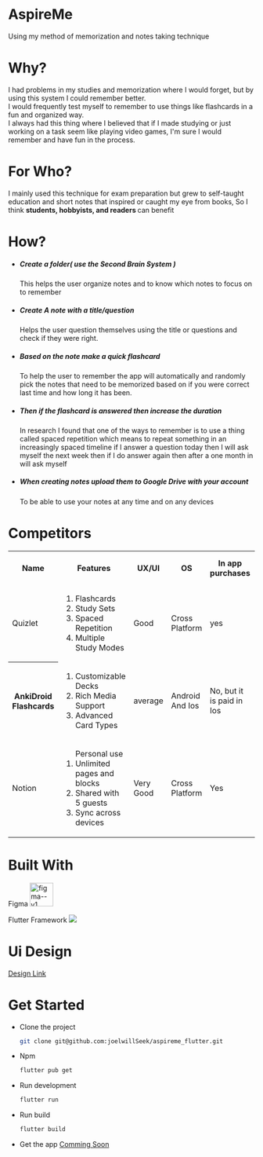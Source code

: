 <h1>AspireMe</h1>

<p> Using my method of memorization and notes taking technique </p>

<h1>Why?</h1>

<p> I had problems in my studies and memorization where I would forget, but by using this system I could remember better. <br>
I would frequently test myself to remember to use things like flashcards in a fun and organized way. <br>
I always had this thing where I believed that if I made studying or just working on a task seem like playing video games, I'm sure I would remember and have fun in the process.
</p>

<h1>For Who?</h1>

<p> I mainly used this technique for exam preparation but grew to self-taught education and short notes that inspired or caught my eye from books, So I think <strong> students, hobbyists, and readers </strong> can benefit </p>

<h1> How? </h1>
<ul>
  <li> 
    <h5>Create a folder( use the Second Brain System ) </h5> 
    <p>This helps the user organize notes and to know which notes to focus on to remember </p> 
  </li>
  
  <li> 
    <h5>Create A note with a title/question</h5> 
    <p>Helps the user question themselves using the title or questions and check if they were right.</p>
  </li>
  
  <li>
    <h5>Based on the note make a quick flashcard</h5> 
    <p> To help the user to remember the app will automatically and randomly pick the notes that need to be memorized based on if you were correct last time and how long it has been.</p> 
  </li>
  
  <li> <h5>  Then if the flashcard is answered then increase the duration </h5>
  <p> In research I found that one of the ways to remember is to use a thing called spaced repetition which means to repeat something in an increasingly spaced timeline if I answer a question today then I will ask myself the next week then if I do answer again then after a one month in will ask myself</p>
  </li>
  
  <li><h5>When creating notes upload them to Google Drive with your account</h5>
  <p>To be able to use your notes at any time and on any devices</p>
  </li>
  
</ul>

<h1>Competitors</h1>
<table>
  <tr>
    <th>Name</th>
    <th>Features</th>
    <th>UX/UI</th>
    <th>OS</th>
    <th>In app purchases</th>
    <th>Ads</th>
    <th>In App purchases price</th>
    <th>Reviews</th>
    <th>Downloads</th>
    <th>Links</th>
  </tr>

  <tr>
    <td>Quizlet</td>
    <td>
      <ol>
  <li>Flashcards</li>
<li>Study Sets</li>
<li>Spaced Repetition</li>
<li>Multiple Study Modes</li>

  </ol>
  </td>
<td>

  Good
</td>

<td>
  Cross Platform
</td>

<td>
yes
</td>

<td>
  Yes
</td>

<td>
  about $35
</td>

<td>
  4.6
</td>

<td>
  10M+
</td>

<td>
  <a href="https://play.google.com/store/apps/details?id=com.quizlet.quizletandroid&hl=en">Quizlet</a>
</td>
  
  </tr>

  <tr>
    <th>AnkiDroid Flashcards</th>
    <td>
<ol>
<li>Customizable Decks</li>
<li>Rich Media Support</li>
<li>Advanced Card Types</li>
</ol>
      
 </td>
    <td>
      average
    </td>
    <td>
    Android And Ios
    </td>

   <td>
    No, but it is paid in Ios
    </td>
    <td>
    No
    </td>
    <td>
      None
    </td>

   <td>
    4.8
    </td>

  <td>
    10M+
    </td>

   <td>
    <a href="https://play.google.com/store/apps/details?id=com.ichi2.anki&hl=en">Anki</a>
    </td>
    
  </tr>
  
  <tr>
    <td>Notion</td>
    <td>

<ol>Personal use
<li>Unlimited pages and blocks</li>
<li>Shared with 5 guests</li>
<li>Sync across devices</li>
</ol>
  </td>
    <td>Very Good</td>
    <td>Cross Platform</td>
    <td>Yes</td>
    <td>No</td>
    <td>
      about $15
    </td>
    <td>
      4.8
    </td>
    <td>
      10M+
    </td>
    <td>
      <a href="https://play.google.com/store/apps/details?id=notion.id&hl=en">Notion</a>
    </td>
  </tr>

</table>

<h1>Built With</h1>
<p>Figma <img width="48" height="48" src="https://img.icons8.com/color/48/figma--v1.png" alt="figma--v1"/></p>
<p>Flutter Framework <img src="https://img.icons8.com/color/48/flutter.png"/></p>

<h1>Ui Design</h1>
<p><a href="https://www.figma.com/design/hnq4RjX8Nnf69Gq6q35fQw/aspireme?node-id=0-1&m=dev&t=jIxcO3IPAjxrZLPP-1">Design Link</a></p>

<h1>Get Started</h1>
<ul>
  <li>Clone the project</li>
    
  ```sh
  git clone git@github.com:joelwillSeek/aspireme_flutter.git
  ```  

  <li>Npm</li>
    
  ```sh
  flutter pub get
  ```

  <li>Run development</li>

   ```bash
  flutter run
```
<li>Run build</li>

  ```sh
  flutter build
  ```

<li>Get the app <a href="#">Comming Soon</a></li>
</ul>
